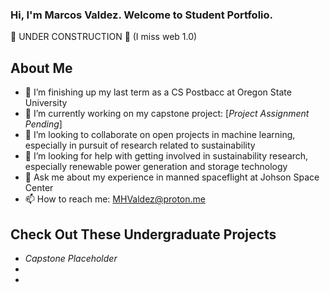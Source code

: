 ### Hi, I'm Marcos Valdez. Welcome to Student Portfolio.

🚧 UNDER CONSTRUCTION 🚧
(I miss web 1.0)

## About Me

- 🔭 I’m finishing up my last term as a CS Postbacc at Oregon State University
- 🌱 I’m currently working on my capstone project: [*Project Assignment Pending*]
- 👯 I’m looking to collaborate on open projects in machine learning, especially in pursuit of research related to sustainability
- 🤔 I’m looking for help with getting involved in sustainability research, especially renewable power generation and storage technology
- 💬 Ask me about my experience in manned spaceflight at Johson Space Center
- 📫 How to reach me: [MHValdez@proton.me](MHValdez@proton.me)

## Check Out These Undergraduate Projects

- *Capstone Placeholder*
-
-
